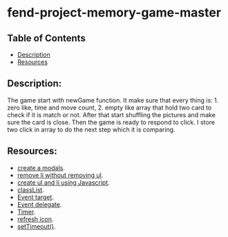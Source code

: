 # fend-project-memory-game-master

## Table of Contents
- [Description](#Description)
- [Resources](#Resources)
## Description:
The game start with newGame function. It make sure that every thing is:
	1. zero like, time and move count,
	2. empty like array that hold two card to check if it is match or not.
After that start shuffling the pictures and make sure the card is close. Then the game is ready to respond to click. I store two click in array to do the next step which it is comparing.

## Resources:
* [create a modals](https://www.w3schools.com/howto/howto_css_modals.asp).
* [remove li  without removing ul](https://stackoverflow.com/questions/18795028/javascript-remove-li-without-removing-ul).
* [create ul and li using Javascript](http://www.java2s.com/Tutorials/Javascript/Javascript_Element_How_to/UL/Create_ul_and_li_element.htm).
* [classList](https://developer.mozilla.org/en-US/docs/Web/API/Element/classList).
* [Event target](https://www.w3schools.com/jsref/tryit.asp?filename=try_dom_event_target).
* [Event delegate](https://davidwalsh.name/event-delegate).
* [Timer](https://jsfiddle.net/Daniel_Hug/pvk6p/).
* [refresh icon](https://www.w3schools.com/icons/tryit.asp?filename=tryicons_fa-refresh).
* [setTimeout()](https://www.freecodecamp.org/news/javascript-timers-everything-you-need-to-know-5f31eaa37162/).
